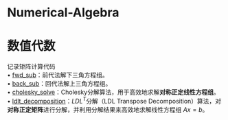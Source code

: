 # Numerical-Algebra
# 数值代数
记录矩阵计算代码  
$\bullet$ [fwd_sub](fwd_sub.m)：前代法解下三角方程组。  
$\bullet$ [back_sub](back_sub.m)：回代法解上三角方程组。  
$\bullet$ [cholesky_solve](cholesky_solve.m)：Cholesky分解算法，用于高效地求解**对称正定线性方程组**。  
$\bullet$ [ldlt_decomposition](ldlt_decomposition.m)：$LDL^T$分解（LDL Transpose Decomposition）算法，对**对称正定矩阵**进行分解，并利用分解结果来高效地求解线性方程组 $Ax=b$。
